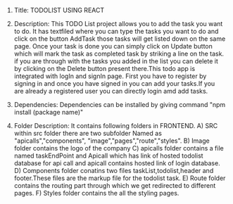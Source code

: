 1) Title: TODOLIST USING REACT

2) Description: This TODO List project allows you to add the task you want to do. It has textfiled where you can type the tasks you want to do and click on the button AddTask those tasks will get listed down on the same page. Once your task is done you can simply click on Update button which will mark the task as completed task by striking a line on the task. if you are through with the tasks you added in the list you can delete it by clicking on the Delete button present there.This todo app is integrated with logIn and signIn page. First you have to register by signing in and once you have signed in you can add your tasks.If you are already a registered user you can directly login amd add tasks.

3) Dependencies: Dependencies can be installed by giving command "npm install (package name)"

4) Folder Description: It contains following folders in FRONTEND.
A) SRC within src folder there are two subfolder Named as "apicalls","components",      "image","pages","route","styles".
B) Image folder contains the logo of the company
C) apicalls folder contains a file named taskEndPoint and Apicall which has link of hosted todolist database for api call and apicall contains hosted link of login database.
D) Components folder conatins two files taskList,todolist,header and footer.These files are the markup file for the todolist task.
E) Route folder contains the routing part through which we get redirected to different pages.
F) Styles folder contains the all the styling pages.

